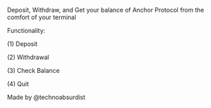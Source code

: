 Deposit, Withdraw, and Get your balance of Anchor Protocol from the comfort of your terminal

Functionality: 

(1) Deposit

(2) Withdrawal 

(3) Check Balance

(4) Quit
<br />

Made by @technoabsurdist